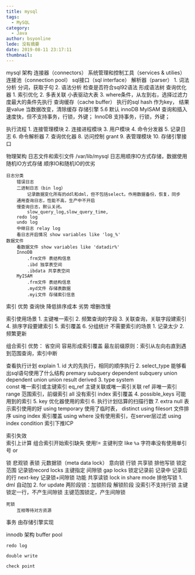 ```yaml
---
title: mysql
tags:
  - MySQL
category:
  - Java
author: bsyonline
lede: 没有摘要
date: 2019-08-11 23:17:11
thumbnail:
---
```



mysql 架构
连接器（connectors）
系统管理和控制工具（services & utilies）
连接池（connection pool）
sql接口（sql interface）
解析器（parser）
	1. 词法分析 分词，获取子句
	2. 语法分析 检查是否符合sql92语法
	形成语法树
查询优化器
	1. 索引优化
	2. 多表关联 小表驱动大表
	3. where条件，从左到右，选择过滤力度最大的条件先执行
查询缓存（cache buffer）
	执行的sql hash 作为key， 结果是value
	当数据改变，清除缓存
存储引擎
	5.6 默认 innoDB
	MyISAM 查询和插入速度快，但不支持事务，行锁，外键；
	InnoDB 支持事务，行锁，外键；

执行流程
	1. 连接管理模块
	2. 连接进程模块
	3. 用户模块
	4. 命令分发器
	5. 记录日志
	6. 命令解析器
	7. 查询优化器
	8. 访问控制 grant
	9. 表管理模块
	10. 存储引擎接口

物理架构
	日志文件和索引文件 /var/lib/mysql
	日志用顺序IO方式存储，数据使用随机IO方式存储
	顺序IO和随机IO的优劣
	
	日志分类
		错误日志
		二进制日志（bin log）
			记录数据变化所有的ddl和dml，但不包括select。作用数据备份，恢复，同步
		通用查询日志，性能不高，生产中不开启
		慢查询日志，默认关闭。
			slow_query_log,slow_query_time,
		redo log
		undo log
		中继日志 relay log
		看日志开启情况 show variables like 'log_%'
	数据文件
		看数据文件 show variables like 'datadir%'
		InnoDB
			.frm文件 表结构信息
			.ibd 独享表空间
			.ibdata 共享表空间
		MyISAM
			.frm文件 表结构信息
			.myd文件 存储表数据
			.myi文件 存储索引信息
			
索引
	优势
		查询快
		降低排序成本
	劣势
		增删改慢
		
索引使用场景
	1. 主键唯一索引
	2. 频繁查询的字段
	3. 关联查询，关联字段建索引
	4. 排序字段要建索引
	5. 索引覆盖
	6. 分组统计
不需要索引的场景
	1. 记录太少
	2. 频繁更新

组合索引
	优势： 
		省空间
		容易形成索引覆盖
	最左前缀原则：索引从左向右直到遇到范围查询，索引中断


查看执行计划 explain 
	1. id 大的先执行，相同的顺序执行
	2. select_type 能够看出sql语句使用了什么结构
		premary
		subquery
		dependent subquery
		union
		dependent union 
		union result 
		derived 
	3. type
		system  
		const 唯一索引或主键索引
		eq_ref 主键关联或唯一索引关联
		ref 非唯一索引
		range 范围索引，前缀索引
		all 没有索引
		index 索引覆盖
	4. possible_keys
		可能用到的索引
	5. key
		优化器使用的索引
	6. 执行计划估算的扫描行数
	7. extra
		null 表示索引使用的好
		using temporary 使用了临时表， distinct
		using filesort 文件排序
		using index 索引覆盖
		using where 没有使用索引，在server层过滤
		using index condition 索引下推ICP
		
索引失效	
	索引上计算
	组合索引开始索引缺失
	使用!=
	主键判空
	like `%a`
	字符串没有使用单引号
	or
	
	
锁
	悲观锁
		表锁
		元数据锁（meta data lock）
		意向锁
		行锁
			共享锁
			排他写锁
			锁定范围
				记录锁record locks 主键指定
				间隙锁 gap locks 锁定记录前 记录中 记录后的行
				next-key 记录锁+间隙锁
			功能
				共享读锁 lock in share mode
				排他写锁
					1. dml 自动加
					2. for update
			两阶段锁：加锁阶段 解锁阶段
			没索引不支持行锁
			主键锁定一行，不产生间隙锁
			主键范围锁定，产生间隙锁
			
	死锁
		互相等待对方资源

事务
	由存储引擎实现
	

innodb 架构
	buffer pool
	
	
	redo log
	
	double write
	
	check point
	
	










			
			
			
			